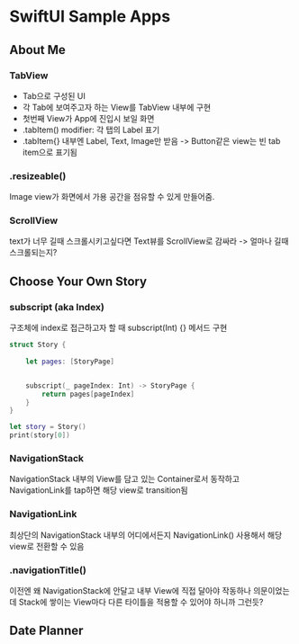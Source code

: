# SwiftUI Sample Apps

## About Me

### TabView
- Tab으로 구성된 UI
- 각 Tab에 보여주고자 하는 View를 TabView 내부에 구현
- 첫번째 View가 App에 진입시 보일 화면
- .tabItem() modifier: 각 탭의 Label 표기
- .tabItem{} 내부엔 Label, Text, Image만 받음 -> Button같은 view는 빈 tab item으로 표기됨

### .resizeable()
Image view가 화면에서 가용 공간을 점유할 수 있게 만들어줌.

### ScrollView
text가 너무 길때 스크롤시키고싶다면 Text뷰를 ScrollView로 감싸라
-> 얼마나 길때 스크롤되는지?

## Choose Your Own Story

### subscript (aka Index)
구조체에 index로 접근하고자 할 때 subscript(Int) {} 메서드 구현
```swift
struct Story {
    
    let pages: [StoryPage]


    subscript(_ pageIndex: Int) -> StoryPage {
        return pages[pageIndex]
    }
}

let story = Story()
print(story[0])
```

### NavigationStack
NavigationStack 내부의 View를 담고 있는 Container로서 동작하고 NavigationLink를 tap하면 해당 view로 transition됨

### NavigationLink
최상단의 NavigationStack 내부의 어디에서든지 NavigationLink() 사용해서 해당 view로 전환할 수 있음

### .navigationTitle()
이전엔 왜 NavigationStack에 안달고 내부 View에 직접 달아야 작동하나 의문이었는데
Stack에 쌓이는 View마다 다른 타이틀을 적용할 수 있어야 하니까 그런듯?

## Date Planner